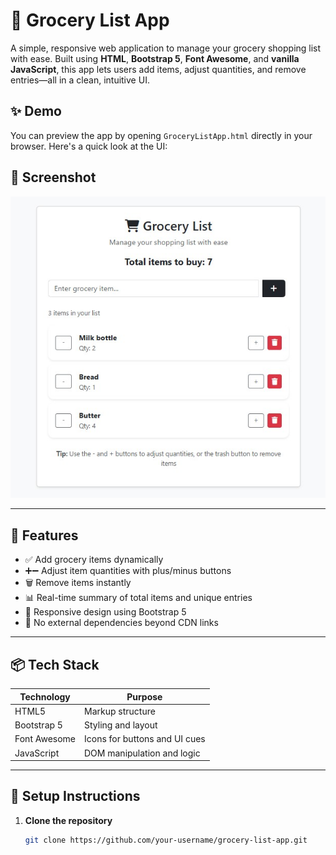 # 🛒 Grocery List App

A simple, responsive web application to manage your grocery shopping list with ease. Built using **HTML**, **Bootstrap 5**, **Font Awesome**, and **vanilla JavaScript**, this app lets users add items, adjust quantities, and remove entries—all in a clean, intuitive UI.

## ✨ Demo

You can preview the app by opening `GroceryListApp.html` directly in your browser. Here's a quick look at the UI:

## 📸 Screenshot

![Grocery List UI](./assets/screenshot.jpg)

---

## 🚀 Features

- ✅ Add grocery items dynamically
- ➕➖ Adjust item quantities with plus/minus buttons
- 🗑️ Remove items instantly
- 📊 Real-time summary of total items and unique entries
- 🎨 Responsive design using Bootstrap 5
- 🧠 No external dependencies beyond CDN links

---

## 📦 Tech Stack

| Technology   | Purpose                       |
| ------------ | ----------------------------- |
| HTML5        | Markup structure              |
| Bootstrap 5  | Styling and layout            |
| Font Awesome | Icons for buttons and UI cues |
| JavaScript   | DOM manipulation and logic    |

---

## 🧰 Setup Instructions

1. **Clone the repository**
   ```bash
   git clone https://github.com/your-username/grocery-list-app.git
   ```
